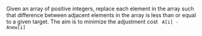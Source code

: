 ```java

```

Given an array of positive integers, replace each element in the array such that difference between adjacent elements in the array is
less than or equal to a given target.  The aim is to minimize the adjustment cost
``` A[i] - Anew[i]``` 
